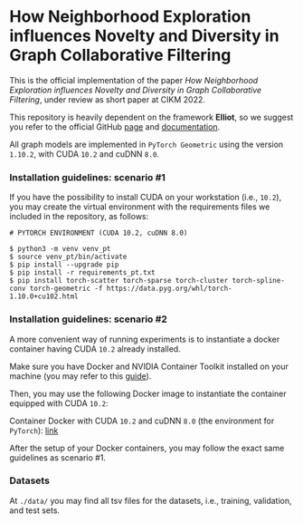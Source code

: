 # How Neighborhood Exploration influences Novelty and Diversity in Graph Collaborative Filtering

This is the official implementation of the paper _How Neighborhood Exploration influences Novelty and Diversity in Graph Collaborative Filtering_, under review as short paper at CIKM 2022.

This repository is heavily dependent on the framework **Elliot**, so we suggest you refer to the official GitHub [page](https://github.com/sisinflab/elliot) and [documentation](https://elliot.readthedocs.io/en/latest/).

All graph models are implemented in `PyTorch Geometric` using the version `1.10.2`, with CUDA `10.2` and cuDNN `8.0`.

### Installation guidelines: scenario #1
If you have the possibility to install CUDA on your workstation (i.e., `10.2`), you may create the virtual environment with the requirements files we included in the repository, as follows:

```
# PYTORCH ENVIRONMENT (CUDA 10.2, cuDNN 8.0)

$ python3 -m venv venv_pt
$ source venv_pt/bin/activate
$ pip install --upgrade pip
$ pip install -r requirements_pt.txt
$ pip install torch-scatter torch-sparse torch-cluster torch-spline-conv torch-geometric -f https://data.pyg.org/whl/torch-1.10.0+cu102.html
```

### Installation guidelines: scenario #2
A more convenient way of running experiments is to instantiate a docker container having CUDA `10.2` already installed.

Make sure you have Docker and NVIDIA Container Toolkit installed on your machine (you may refer to this [guide](https://docs.nvidia.com/datacenter/cloud-native/container-toolkit/install-guide.html#installing-on-ubuntu-and-debian)).

Then, you may use the following Docker image to instantiate the container equipped with CUDA `10.2`:

Container Docker with CUDA `10.2` and cuDNN `8.0` (the environment for `PyTorch`): [link](https://hub.docker.com/layers/nvidia/cuda/10.2-cudnn8-devel-ubuntu18.04/images/sha256-3d1aefa978b106e8cbe50743bba8c4ddadacf13fe3165dd67a35e4d904f3aabe?context=explore)

After the setup of your Docker containers, you may follow the exact same guidelines as scenario #1.

### Datasets
At `./data/` you may find all tsv files for the datasets, i.e., training, validation, and test sets. 
